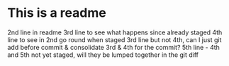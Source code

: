 # This is a readme
2nd line in readme
3rd line to see what happens since already staged
4th line to see in 2nd go round when staged 3rd line but not 4th, can I just git add before commit & consolidate 3rd & 4th for the commit?
5th line - 4th and 5th not yet staged, will they be lumped together in the git diff
